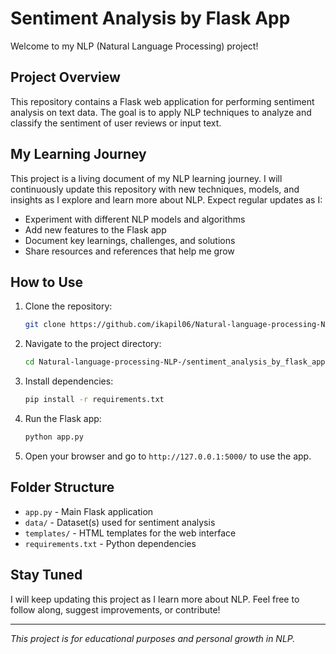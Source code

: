 # Sentiment Analysis by Flask App

Welcome to my NLP (Natural Language Processing) project!

## Project Overview
This repository contains a Flask web application for performing sentiment analysis on text data. The goal is to apply NLP techniques to analyze and classify the sentiment of user reviews or input text.

## My Learning Journey
This project is a living document of my NLP learning journey. I will continuously update this repository with new techniques, models, and insights as I explore and learn more about NLP. Expect regular updates as I:
- Experiment with different NLP models and algorithms
- Add new features to the Flask app
- Document key learnings, challenges, and solutions
- Share resources and references that help me grow

## How to Use
1. Clone the repository:
   ```bash
   git clone https://github.com/ikapil06/Natural-language-processing-NLP-.git
   ```
2. Navigate to the project directory:
   ```bash
   cd Natural-language-processing-NLP-/sentiment_analysis_by_flask_app
   ```
3. Install dependencies:
   ```bash
   pip install -r requirements.txt
   ```
4. Run the Flask app:
   ```bash
   python app.py
   ```
5. Open your browser and go to `http://127.0.0.1:5000/` to use the app.

## Folder Structure
- `app.py` - Main Flask application
- `data/` - Dataset(s) used for sentiment analysis
- `templates/` - HTML templates for the web interface
- `requirements.txt` - Python dependencies

## Stay Tuned
I will keep updating this project as I learn more about NLP. Feel free to follow along, suggest improvements, or contribute!

---

*This project is for educational purposes and personal growth in NLP.*
